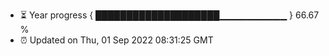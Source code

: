 - ⏳ Year progress { ████████████████████▁▁▁▁▁▁▁▁▁▁ } 66.67 %
- ⏰ Updated on Thu, 01 Sep 2022 08:31:25 GMT

